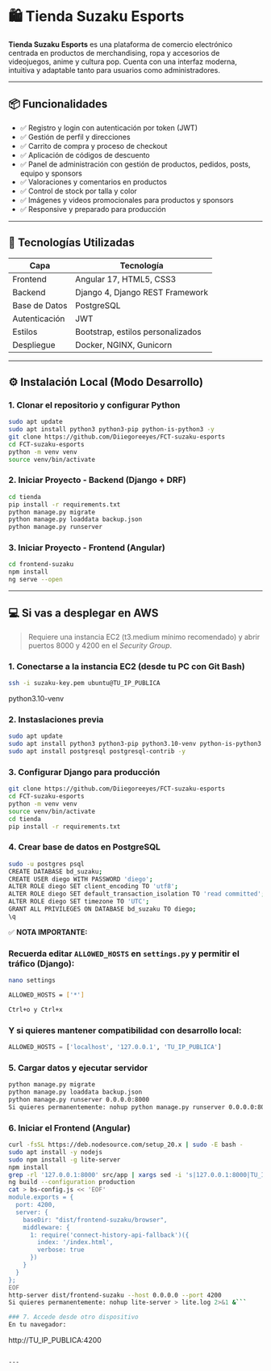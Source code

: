 # 🛍️ Tienda Suzaku Esports

**Tienda Suzaku Esports** es una plataforma de comercio electrónico centrada en productos de merchandising, ropa y accesorios de videojuegos, anime y cultura pop. Cuenta con una interfaz moderna, intuitiva y adaptable tanto para usuarios como administradores.

---

## 📦 Funcionalidades

- ✅ Registro y login con autenticación por token (JWT)
- ✅ Gestión de perfil y direcciones
- ✅ Carrito de compra y proceso de checkout
- ✅ Aplicación de códigos de descuento
- ✅ Panel de administración con gestión de productos, pedidos, posts, equipo y sponsors
- ✅ Valoraciones y comentarios en productos
- ✅ Control de stock por talla y color
- ✅ Imágenes y videos promocionales para productos y sponsors
- ✅ Responsive y preparado para producción

---

## 🚀 Tecnologías Utilizadas

| Capa       | Tecnología                 |
|------------|----------------------------|
| Frontend   | Angular 17, HTML5, CSS3    |
| Backend    | Django 4, Django REST Framework |
| Base de Datos | PostgreSQL              |
| Autenticación | JWT                     |
| Estilos    | Bootstrap, estilos personalizados |
| Despliegue | Docker, NGINX, Gunicorn    |

---

## ⚙️ Instalación Local (Modo Desarrollo)

### 1. Clonar el repositorio y configurar Python
```bash
sudo apt update
sudo apt install python3 python3-pip python-is-python3 -y  
git clone https://github.com/Diiegoreeyes/FCT-suzaku-esports
cd FCT-suzaku-esports
python -m venv venv
source venv/bin/activate
```

### 2. Iniciar Proyecto - Backend (Django + DRF)
```bash
cd tienda
pip install -r requirements.txt
python manage.py migrate
python manage.py loaddata backup.json
python manage.py runserver
```

### 3. Iniciar Proyecto - Frontend (Angular)
```bash
cd frontend-suzaku
npm install
ng serve --open
```

---

## 💻 Si vas a desplegar en AWS

> Requiere una instancia EC2 (t3.medium mínimo recomendado) y abrir puertos 8000 y 4200 en el *Security Group*.

### 1. Conectarse a la instancia EC2 (desde tu PC con Git Bash)
```bash
ssh -i suzaku-key.pem ubuntu@TU_IP_PUBLICA
```
python3.10-venv

### 2. Instaslaciones previa
```bash
sudo apt update
sudo apt install python3 python3-pip python3.10-venv python-is-python3 -y
sudo apt install postgresql postgresql-contrib -y
```

### 3. Configurar Django para producción
```bash
git clone https://github.com/Diiegoreeyes/FCT-suzaku-esports
cd FCT-suzaku-esports
python -m venv venv
source venv/bin/activate
cd tienda
pip install -r requirements.txt
```

### 4. Crear base de datos en PostgreSQL
```bash
sudo -u postgres psql
CREATE DATABASE bd_suzaku;
CREATE USER diego WITH PASSWORD 'diego';
ALTER ROLE diego SET client_encoding TO 'utf8';
ALTER ROLE diego SET default_transaction_isolation TO 'read committed';
ALTER ROLE diego SET timezone TO 'UTC';
GRANT ALL PRIVILEGES ON DATABASE bd_suzaku TO diego;
\q
```

✅ **NOTA IMPORTANTE:** 
### Recuerda editar `ALLOWED_HOSTS` en `settings.py` y permitir el tráfico (Django):
```bash
nano settings

ALLOWED_HOSTS = ['*']

Ctrl+o y Ctrl+x
```
### Y si quieres mantener compatibilidad con desarrollo local:
```python
ALLOWED_HOSTS = ['localhost', '127.0.0.1', 'TU_IP_PUBLICA']
```



### 5. Cargar datos y ejecutar servidor
```bash
python manage.py migrate
python manage.py loaddata backup.json
python manage.py runserver 0.0.0.0:8000
Si quieres permanentemente: nohup python manage.py runserver 0.0.0.0:8000 > django.log 2>&1 &

```



### 6. Iniciar el Frontend (Angular)
```bash
curl -fsSL https://deb.nodesource.com/setup_20.x | sudo -E bash -
sudo apt install -y nodejs
sudo npm install -g lite-server
npm install
grep -rl '127.0.0.1:8000' src/app | xargs sed -i 's|127.0.0.1:8000|TU_IP_PUBLICA:8000|g'
ng build --configuration production
cat > bs-config.js << 'EOF'
module.exports = {
  port: 4200,
  server: {
    baseDir: "dist/frontend-suzaku/browser",
    middleware: {
      1: require('connect-history-api-fallback')({
        index: '/index.html',
        verbose: true
      })
    }
  }
};
EOF
http-server dist/frontend-suzaku --host 0.0.0.0 --port 4200
Si quieres permanentemente: nohup lite-server > lite.log 2>&1 &```

### 7. Accede desde otro dispositivo
En tu navegador:  
```
http://TU_IP_PUBLICA:4200
```

---

